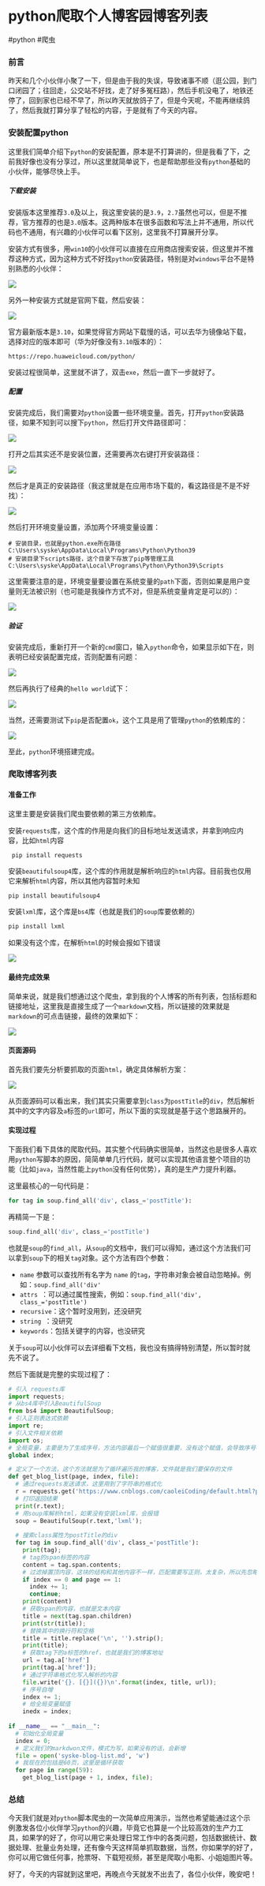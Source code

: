 # python爬取个人博客园博客列表

#python #爬虫

### 前言

昨天和几个小伙伴小聚了一下，但是由于我的失误，导致诸事不顺（逛公园，到门口闭园了；往回走，公交站不好找，走了好多冤枉路），然后手机没电了，地铁还停了，回到家也已经不早了，所以昨天就放鸽子了，但是今天呢，不能再继续鸽了，然后我就打算分享了轻松的内容，于是就有了今天的内容。



### 安装配置python

这里我们简单介绍下`python`的安装配置，原本是不打算讲的，但是我看了下，之前我好像也没有分享过，所以这里就简单说下，也是帮助那些没有`python`基础的小伙伴，能够尽快上手。

##### 下载安装

安装版本这里推荐`3.0`及以上，我这里安装的是`3.9`，`2.7`虽然也可以，但是不推荐，官方推荐的也是`3.0`版本。这两种版本在很多函数和写法上并不通用，所以代码也不通用，有兴趣的小伙伴可以看下区别，这里我不打算展开分享。

安装方式有很多，用`win10`的小伙伴可以直接在应用商店搜索安装，但这里并不推荐这种方式，因为这种方式不好找`python`安装路径，特别是对`windows`平台不是特别熟悉的小伙伴：

![](https://syske-pic-bed.oss-cn-hangzhou.aliyuncs.com/imgs/blog/20211017224009.png)

另外一种安装方式就是官网下载，然后安装：

![](https://syske-pic-bed.oss-cn-hangzhou.aliyuncs.com/imgs/blog/20211017224516.png)

官方最新版本是`3.10`，如果觉得官方网站下载慢的话，可以去华为镜像站下载，选择对应的版本即可（华为好像没有`3.10`版本的）：

```
https://repo.huaweicloud.com/python/
```

安装过程很简单，这里就不讲了，双击`exe`，然后一直下一步就好了。

##### 配置

安装完成后，我们需要对`python`设置一些环境变量。首先，打开`python`安装路径，如果不知到可以搜下`python`，然后打开文件路径即可：

![](https://syske-pic-bed.oss-cn-hangzhou.aliyuncs.com/imgs/blog/20211017224945.png)

打开之后其实还不是安装位置，还需要再次右键打开安装路径：

![](https://syske-pic-bed.oss-cn-hangzhou.aliyuncs.com/imgs/blog/20211017225053.png)

然后才是真正的安装路径（我这里就是在应用市场下载的，看这路径是不是不好找）：

![](https://syske-pic-bed.oss-cn-hangzhou.aliyuncs.com/imgs/blog/20211017225209.png)

然后打开环境变量设置，添加两个环境变量设置：

```
# 安装目录，也就是python.exe所在路径
C:\Users\syske\AppData\Local\Programs\Python\Python39 
# 安装目录下scripts路径，这个目录下存放了pip等管理工具
C:\Users\syske\AppData\Local\Programs\Python\Python39\Scripts
```

这里需要注意的是，环境变量要设置在系统变量的`path`下面，否则如果是用户变量则无法被识别（也可能是我操作方式不对，但是系统变量肯定是可以的）：

![](https://syske-pic-bed.oss-cn-hangzhou.aliyuncs.com/imgs/blog/20211017225330.png)

##### 验证

安装完成后，重新打开一个新的`cmd`窗口，输入`python`命令，如果显示如下在，则表明已经安装配置完成，否则配置有问题：

![](https://syske-pic-bed.oss-cn-hangzhou.aliyuncs.com/imgs/blog/20211017225914.png)

然后再执行了经典的`hello world`试下：

![](https://syske-pic-bed.oss-cn-hangzhou.aliyuncs.com/imgs/blog/20211017230037.png)

当然，还需要测试下`pip`是否配置`ok`，这个工具是用了管理`python`的依赖库的：

![](https://syske-pic-bed.oss-cn-hangzhou.aliyuncs.com/imgs/blog/20211017230223.png)

至此，`python`环境搭建完成。



### 爬取博客列表

#### 准备工作

这里主要是安装我们爬虫要依赖的第三方依赖库。

安装`requests`库，这个库的作用是向我们的目标地址发送请求，并拿到响应内容，比如`html`内容

```shell
 pip install requests
```

安装`beautifulsoup4`库，这个库的作用就是解析响应的`html`内容。目前我也仅用它来解析`html`内容，所以其他内容暂时未知

```sh
pip install beautifulsoup4
```

安装`lxml`库，这个库是`bs4`库（也就是我们的`soup`库要依赖的）

```sh
pip install lxml
```

如果没有这个库，在解析`html`的时候会报如下错误

![](https://syske-pic-bed.oss-cn-hangzhou.aliyuncs.com/imgs/blog/20211017172909.png)

#### 最终完成效果

简单来说，就是我们想通过这个爬虫，拿到我的个人博客的所有列表，包括标题和链接地址，这里我是直接生成了一个`markdown`文档，所以链接的效果就是`markdown`的可点击链接，最终的效果如下：

![](https://syske-pic-bed.oss-cn-hangzhou.aliyuncs.com/imgs/blog/20211017230439.png)

#### 页面源码

首先我们要先分析要抓取的页面`html`，确定具体解析方案：

![](https://syske-pic-bed.oss-cn-hangzhou.aliyuncs.com/imgs/blog/20211017232431.png)

从页面源码可以看出来，我们其实只需要拿到`class`为`postTitle`的`div`，然后解析其中的文字内容及`a`标签的`url`即可，所以下面的实现就是基于这个思路展开的。

#### 实现过程

下面我们看下具体的爬取代码。其实整个代码确实很简单，当然这也是很多人喜欢用`python`写脚本的原因，简简单单几行代码，就可以实现其他语言整个项目的功能（比如`java`，当然性能上`python`没有任何优势），真的是生产力提升利器。

这里最核心的一句代码是：

```python
for tag in soup.find_all('div', class_='postTitle'):
```

再精简一下是：

```pytHon
soup.find_all('div', class_='postTitle')
```

也就是`soup`的`find_all`，从`soup`的文档中，我们可以得知，通过这个方法我们可以拿到`soup`下的相关`tag`对象。这个方法有四个参数：

- `name` 参数可以查找所有名字为 `name` 的`tag`，字符串对象会被自动忽略掉。例如：`soup.find_all('div'`
-  `attrs `：可以通过属性搜索，例如：`soup.find_all('div', class_='postTitle')`
- `recursive`：这个暂时没用到，还没研究
- `string `：没研究
- `keywords`：包括关键字的内容，也没研究

关于`soup`可以小伙伴可以去详细看下文档，我也没有搞得特别清楚，所以暂时就先不说了。

然后下面就是完整的实现过程了：

```python
# 引入 requests库
import requests;
# 从bs4库中引入BeautifulSoup
from bs4 import BeautifulSoup;
# 引入正则表达式依赖
import re;
# 引入文件相关依赖
import os;
# 全局变量，主要是为了生成序号，方法内部最后一个赋值很重要，没有这个赋值，会导致序号不连续
global index;

# 定义了一个方法，这个方法就是为了循环遍历我的博客，文件就是我们要保存的文件
def get_blog_list(page, index, file):
  # 通过requests发送请求，这里用到了字符串的格式化
  r = requests.get('https://www.cnblogs.com/caoleiCoding/default.html?page={}'.format(page));
  # 打印返回结果
  print(r.text);
  # 用soup库解析html，如果没有安装lxml库，会报错
  soup = BeautifulSoup(r.text,'lxml');
  
  # 搜索class属性为postTitle的div
  for tag in soup.find_all('div', class_='postTitle'):
    print(tag);
    # tag的span标签的内容
    content = tag.span.contents;
    # 过滤掉置顶内容，这块的结构和其他内容不一样，匹配需要写正则，太复杂，所以先忽略掉
    if index == 0 and page == 1:
      index += 1;
      continue;
    print(content)
    # 获取span的内容，也就是文本内容
    title = next(tag.span.children)
    print(str(title));
    # 替换其中的换行符和空格
    title = title.replace('\n', '').strip();
    print(title);
    # 获取tag下的a标签的href，也就是我们的博客地址
    url = tag.a['href']
    print(tag.a['href']);
    # 通过字符串格式化写入解析的内容
    file.write('{}. [{}]({})\n'.format(index, title, url));
    # 序号自增
    index += 1;
    # 给全局变量赋值
    inedx = index;
    
if __name__ == "__main__":
  # 初始化全局变量
  index = 0;
  # 定义我们的markdwon文件，模式为写，如果没有的话，会新增
  file = open('syske-blog-list.md', 'w')
  # 我现在的包括是60页，这里是循环获取
  for page in range(59):
    get_blog_list(page + 1, index, file);
```





### 总结

今天我们就是对`python`脚本爬虫的一次简单应用演示，当然也希望能通过这个示例激发各位小伙伴学习`python`的兴趣，毕竟它也算是一个比较高效的生产力工具，如果学的好了，你可以用它来处理日常工作中的各类问题，包括数据统计、数据处理、批量业务处理，还有像今天这样简单抓取数据，当然，你如果学的好了，你可以用它做任何事，抢票呀、下载短视频，甚至是爬取小电影、小姐姐图片等。

好了，今天的内容就到这里吧，再晚点今天就发不出去了，各位小伙伴，晚安吧！
